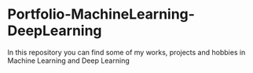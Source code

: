 # Portfolio-MachineLearning-DeepLearning
In this repository you can find some of my works, projects and hobbies in Machine Learning and Deep Learning
